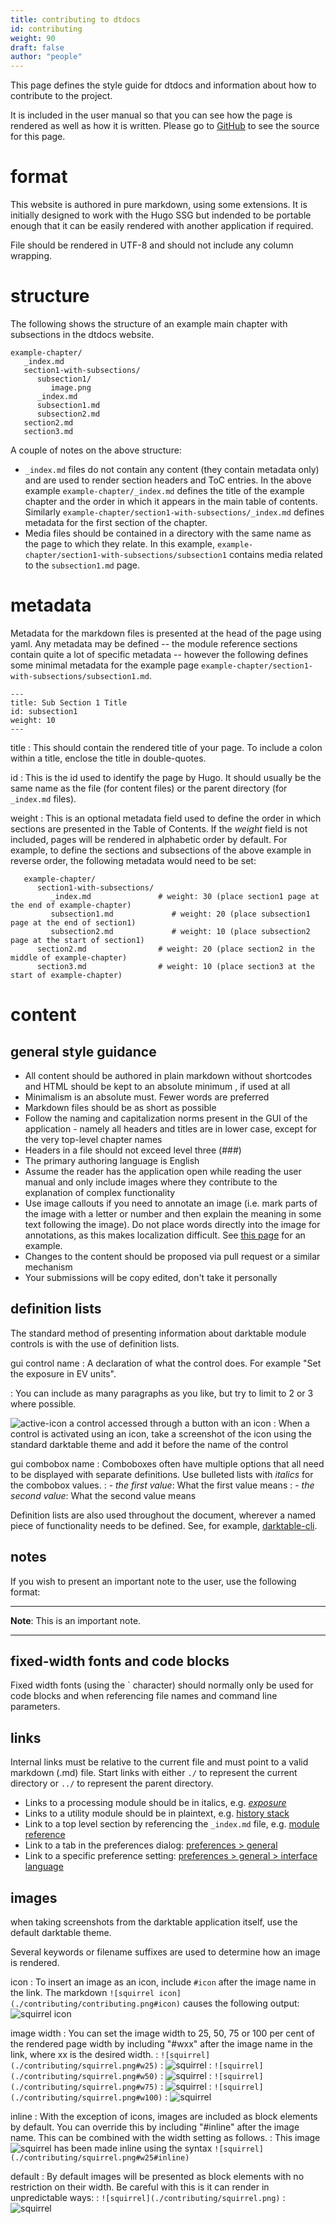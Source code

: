 ```yaml
---
title: contributing to dtdocs
id: contributing
weight: 90
draft: false
author: "people"
---
```


This page defines the style guide for dtdocs and information about how to contribute to the project.

It is included in the user manual so that you can see how the page is rendered as well as how it is written. Please go to [GitHub](https://raw.githubusercontent.com/darktable-org/dtdocs/master/content/special-topics/contributing.md) to see the source for this page.

# format

This website is authored in pure markdown, using some extensions. It is initially designed to work with the Hugo SSG but indended to be portable enough that it can be easily rendered with another application if required.

File should be rendered in UTF-8 and should not include any column wrapping.

# structure

The following shows the structure of an example main chapter with subsections in the dtdocs website.

```
example-chapter/
   _index.md
   section1-with-subsections/
      subsection1/
         image.png
      _index.md
      subsection1.md
      subsection2.md
   section2.md
   section3.md
```

A couple of notes on the above structure: 

- `_index.md` files do not contain any content (they contain metadata only) and are used to render section headers and ToC entries. In the above example `example-chapter/_index.md` defines the title of the example chapter and the order in which it appears in the main table of contents. Similarly `example-chapter/section1-with-subsections/_index.md` defines metadata for the first section of the chapter.
- Media files should be contained in a directory with the same name as the page to which they relate. In this example, `example-chapter/section1-with-subsections/subsection1` contains media related to the `subsection1.md` page.

# metadata

Metadata for the markdown files is presented at the head of the page using yaml. Any metadata may be defined -- the module reference sections contain quite a lot of specific metadata -- however the following defines some minimal metadata for the example page `example-chapter/section1-with-subsections/subsection1.md`.

```
---
title: Sub Section 1 Title
id: subsection1
weight: 10
---
```

title
: This should contain the rendered title of your page. To include a colon within a title, enclose the title in double-quotes.

id
: This is the id used to identify the page by Hugo. It should usually be the same name as the file (for content files) or the parent directory (for `_index.md` files).

weight
: This is an optional metadata field used to define the order in which sections are presented in the Table of Contents. If the _weight_ field is not included, pages will be rendered in alphabetic order by default. For example, to define the sections and subsections of the above example in reverse order, the following metadata would need to be set:

```
   example-chapter/
      section1-with-subsections/
         _index.md               # weight: 30 (place section1 page at the end of example-chapter)
         subsection1.md             # weight: 20 (place subsection1 page at the end of section1)
         subsection2.md             # weight: 10 (place subsection2 page at the start of section1)
      section2.md                # weight: 20 (place section2 in the middle of example-chapter)
      section3.md                # weight: 10 (place section3 at the start of example-chapter)
```

# content

## general style guidance

- All content should be authored in plain markdown without shortcodes and HTML should be kept to an absolute minimum , if used at all
- Minimalism is an absolute must. Fewer words are preferred
- Markdown files should be as short as possible
- Follow the naming and capitalization norms present in the GUI of the application - namely all headers and titles are in lower case, except for the very top-level chapter names
- Headers in a file should not exceed level three (###)
- The primary authoring language is English
- Assume the reader has the application open while reading the user manual and only include images where they contribute to the explanation of complex functionality
- Use image callouts if you need to annotate an image (i.e. mark parts of the image with a letter or number and then explain the meaning in some text following the image). Do not place words directly into the image for annotations, as this makes localization difficult. See [this page](../darkroom/processing-modules-and-pixelpipe/the-anatomy-of-a-module.md) for an example.
- Changes to the content should be proposed via pull request or a similar mechanism
- Your submissions will be copy edited, don't take it personally

## definition lists

The standard method of presenting information about darktable module controls is with the use of definition lists. 

gui control name
: A declaration of what the control does. For example "Set the exposure in EV units".

: You can include as many paragraphs as you like, but try to limit to 2 or 3 where possible.

![active-icon](./contributing/active-icon.png#icon) a control accessed through a button with an icon
: When a control is activated using an icon, take a screenshot of the icon using the standard darktable theme and add it before the name of the control

gui combobox name
: Comboboxes often have multiple options that all need to be displayed with separate definitions. Use bulleted lists with _italics_ for the combobox values.
: - _the first value_: What the first value means
: - _the second value_: What the second value means

Definition lists are also used throughout the document, wherever a named piece of functionality needs to be defined. See, for example, [darktable-cli](./program-invocation/darktable-cli.md).

## notes

If you wish to present an important note to the user, use the following format:

---

**Note**: This is an important note.

---

## fixed-width fonts and code blocks

Fixed width fonts (using the \` character) should normally only be used for code blocks and when referencing file names and command line parameters.

## links

Internal links must be relative to the current file and must point to a valid markdown (.md) file. Start links with either `./` to represent the current directory or `../` to represent the parent directory.

- Links to a processing module should be in italics, e.g. [_exposure_](../module-reference/processing-modules/exposure.md)
- Links to a utility module should be in plaintext, e.g. [history stack](../module-reference/utility-modules/darkroom/history-stack.md)
- Link to a top level section by referencing the `_index.md` file, e.g. [module reference](../module-reference/_index.md)
- Link to a tab in the preferences dialog: [preferences > general](../preferences-settings/general.md)
- Link to a specific preference setting: [preferences > general > interface language](../preferences-settings/general.md)

## images

when taking screenshots from the darktable application itself, use the default darktable theme.

Several keywords or filename suffixes are used to determine how an image is rendered.

icon
: To insert an image as an icon, include `#icon` after the image name in the link. The markdown `![squirrel icon](./contributing/contributing.png#icon)` causes the following output: ![squirrel icon](./contributing/squirrel.png#icon)

image width
: You can set the image width to 25, 50, 75 or 100 per cent of the rendered page width by including "#wxx" after the image name in the link, where xx is the desired width.
: `![squirrel](./contributing/squirrel.png#w25)`
: ![squirrel](./contributing/squirrel.png#w25)
: `![squirrel](./contributing/squirrel.png#w50)`
: ![squirrel](./contributing/squirrel.png#w50)
: `![squirrel](./contributing/squirrel.png#w75)`
: ![squirrel](./contributing/squirrel.png#w75)
: `![squirrel](./contributing/squirrel.png#w100)`
: ![squirrel](./contributing/squirrel.png#w100)

inline
: With the exception of icons, images are included as block elements by default. You can override this by including "#inline" after the image name. This can be combined with the width setting as follows.
: This image ![squirrel](./contributing/squirrel.png#w25#inline) has been made inline using the syntax `![squirrel](./contributing/squirrel.png#w25#inline)`

default
: By default images will be presented as block elements with no restriction on their width. Be careful with this is it can render in unpredictable ways:
: `![squirrel](./contributing/squirrel.png)`
: ![squirrel](./contributing/squirrel.png)

